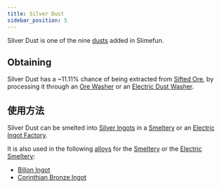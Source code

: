 ```yaml
---
title: Silver Dust
sidebar_position: 5
---
```


Silver Dust is one of the nine [dusts](/docs/Slimefun/Resources/Dusts) added in Slimefun.

## Obtaining

Silver Dust has a ~11.11% chance of being extracted from [Sifted Ore](Sifted-Ore), by processing it through an [Ore Washer](Ore-Washer) or an [Electric Dust Washer](Electric-Dust-Washer).

## 使用方法

Silver Dust can be smelted into [Silver Ingots](Silver-Ingot) in a [Smeltery](Smeltery) or an [Electric Ingot Factory](Electric-Ingot-Factory).

It is also used in the following [alloys](Ingots#Alloys) for the [Smeltery](Smeltery) or the [Electric Smeltery](Electric-Smeltery):

* [Billon Ingot](Billon-Ingot)
* [Corinthian Bronze Ingot](Corinthian-Bronze-Ingot)
